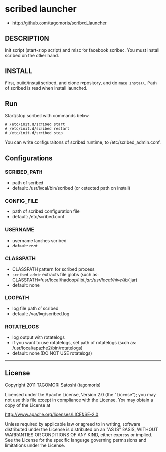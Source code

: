 # scribed launcher

* http://github.com/tagomoris/scribed_launcher

## DESCRIPTION

Init script (start-stop script) and misc for facebook scribed. You must install scribed on the other hand.

## INSTALL

First, build/install scribed, and clone repository, and do `make install`. Path of scribed is read when install launched.

## Run

Start/stop scribed with commands below.

    # /etc/init.d/scribed start
    # /etc/init.d/scribed restart
    # /etc/init.d/scribed stop

You can write configuraitons of scribed runtime, to /etc/scribed_admin.conf.

## Configurations

### SCRIBED_PATH
* path of scribed
* default: /usr/local/bin/scribed (or detected path on install)

### CONFIG_FILE
* path of scribed configuration file
* default: /etc/scribed.conf

### USERNAME
* username lanches scribed
* default: root

### CLASSPATH
* CLASSPATH pattern for scribed process
* `scribed_admin` extracts file globs (such as: CLASSPATH=/usr/local/hadoop/lib/*.jar:/usr/local/hive/lib/*.jar)
* default: none

### LOGPATH
* log file path of scribed
* default: /var/log/scribed.log

### ROTATELOGS
* log output with rotatelogs
* if you want to use rotatelogs, set path of rotatelogs (such as: /usr/local/apache2/bin/rotatelogs)
* default: none (DO NOT USE rotatelogs)

* * * * *

## License

Copyright 2011 TAGOMORI Satoshi (tagomoris)

Licensed under the Apache License, Version 2.0 (the "License");
you may not use this file except in compliance with the License.
You may obtain a copy of the License at

   http://www.apache.org/licenses/LICENSE-2.0

Unless required by applicable law or agreed to in writing, software
distributed under the License is distributed on an "AS IS" BASIS,
WITHOUT WARRANTIES OR CONDITIONS OF ANY KIND, either express or implied.
See the License for the specific language governing permissions and
limitations under the License.
